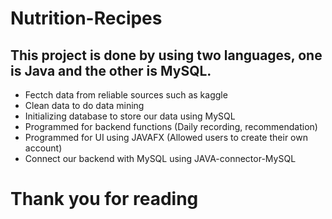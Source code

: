# Nutrition-Recipes
## This project is done by using two languages, one is Java and the other is MySQL.
- Fectch data from reliable sources such as kaggle
- Clean data to do data mining
- Initializing database to store our data using MySQL
- Programmed for backend functions (Daily recording, recommendation)
- Programmed for UI using JAVAFX (Allowed users to create their own account)
- Connect our backend with MySQL using JAVA-connector-MySQL

# Thank you for reading
